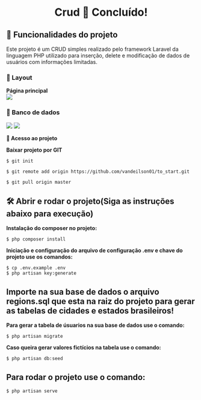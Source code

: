 <h1 align="center"> 
	 Crud 🚀 Concluído!  
</h1>


## :hammer: Funcionalidades do projeto

 Este projeto é um CRUD simples realizado pelo framework Laravel da linguagem PHP utilizado para inserção, delete e modificação de dados de usuários com informações limitadas.
<h3>🎨 Layout</h3>

**Página principal**
<br/>
<img src="https://user-images.githubusercontent.com/60020510/163507851-8d95bf2c-a9b4-4362-af41-b7b25afa1f2f.PNG">

<h3>💨 Banco de dados</h3>

<img src="https://user-images.githubusercontent.com/60020510/163507952-fca3550b-582b-4ad6-baa0-b631abd8d40f.PNG">

<img src="https://user-images.githubusercontent.com/60020510/163508065-77e65ba8-df01-44f1-9cfc-59c86e9777d4.PNG">


**📁 Acesso ao projeto**

**Baixar projeto por GIT**

```
$ git init

$ git remote add origin https://github.com/vandeilson01/to_start.git

$ git pull origin master
```

## 🛠️ Abrir e rodar o projeto(Siga as instruções abaixo para execução)



**Instalação do composer no projeto:**

```
$ php composer install
```

**Iniciação e configuração do arquivo de configuração .env e chave do projeto use os comandos:**

```
$ cp .env.example .env
$ php artisan key:generate
```
<h2> 
	Importe na sua base de dados o arquivo regions.sql que esta na raiz do projeto para gerar as tabelas de cidades e estados brasileiros!
</h2>


**Para gerar a tabela de úsuarios na sua base de dados use o comando:**


```
$ php artisan migrate
```

**Caso queira gerar valores fictícios na tabela use o comando:**


```
$ php artisan db:seed
```

<h2> 
  Para rodar o projeto use o comando:
</h2>

```
$ php artisan serve
```




